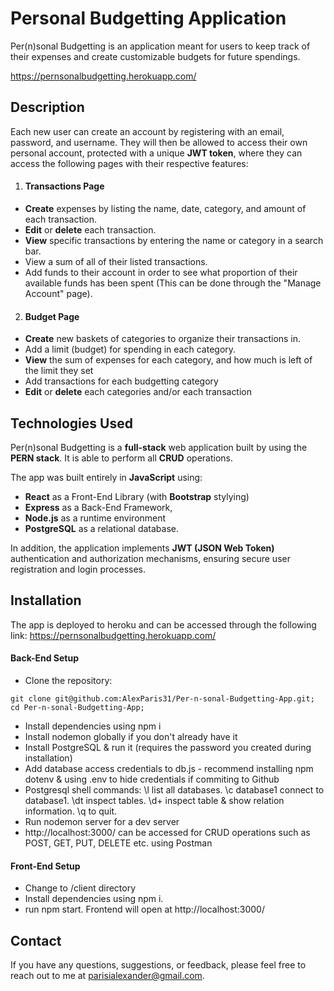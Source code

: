 # Personal Budgetting Application

Per(n)sonal Budgetting is an application meant for users to keep track of their expenses and create customizable budgets for future spendings.

https://pernsonalbudgetting.herokuapp.com/

## Description 

Each new user can create an account by registering with an email, password, and username. They will then be allowed to access their own personal account, protected with a unique **JWT token**, where they can access the following pages with their respective features:

1. #### Transactions Page
* **Create** expenses by listing the name, date, category, and amount of each transaction.
* **Edit** or **delete** each transaction.
* **View** specific transactions by entering the name or category in a search bar.
* View a sum of all of their listed transactions.
* Add funds to their account in order to see what proportion of their available funds has been spent (This can be done through the "Manage Account" page).

2. #### Budget Page
* **Create** new baskets of categories to organize their transactions in.
* Add a limit (budget) for spending in each category.
* **View** the sum of expenses for each category, and how much is left of the limit they set
* Add transactions for each budgetting category
* **Edit** or **delete** each categories and/or each transaction

## Technologies Used

Per(n)sonal Budgetting is a **full-stack** web application built by using the **PERN stack**. It is able to perform all **CRUD** operations.

The app was built entirely in **JavaScript** using: 
* **React** as a Front-End Library (with **Bootstrap** stylying) 
* **Express** as a Back-End Framework,
* **Node.js** as a runtime environment
* **PostgreSQL** as a relational database. 

In addition, the application implements **JWT (JSON Web Token)** authentication and authorization mechanisms, ensuring secure user registration and login processes.

## Installation

The app is deployed to heroku and can be accessed through the following link: https://pernsonalbudgetting.herokuapp.com/

#### Back-End Setup
* Clone the repository:
```
git clone git@github.com:AlexParis31/Per-n-sonal-Budgetting-App.git;
cd Per-n-sonal-Budgetting-App;
```
* Install dependencies using npm i
* Install nodemon globally if you don't already have it
* Install PostgreSQL & run it (requires the password you created during installation)
* Add database access credentials to db.js - recommend installing npm dotenv & using .env to hide credentials if commiting to Github
* Postgresql shell commands: \l list all databases. \c database1 connect to database1. \dt inspect tables. \d+ inspect table & show relation information. \q to quit.
* Run nodemon server for a dev server
* http://localhost:3000/ can be accessed for CRUD operations such as POST, GET, PUT, DELETE etc. using Postman

#### Front-End Setup
* Change to /client directory
* Install dependencies using npm i.
* run npm start. Frontend will open at http://localhost:3000/

## Contact 
If you have any questions, suggestions, or feedback, please feel free to reach out to me at parisialexander@gmail.com.

